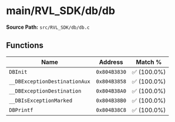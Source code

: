 # main/RVL_SDK/db/db

**Source Path:** `src/RVL_SDK/db/db.c`

## Functions

| Name | Address | Match % |
|------|---------|---------|
| `DBInit` | `0x804B3830` | :white_check_mark: (100.0%) |
| `__DBExceptionDestinationAux` | `0x804B3858` | :white_check_mark: (100.0%) |
| `__DBExceptionDestination` | `0x804B38A0` | :white_check_mark: (100.0%) |
| `__DBIsExceptionMarked` | `0x804B38B0` | :white_check_mark: (100.0%) |
| `DBPrintf` | `0x804B38C8` | :white_check_mark: (100.0%) |